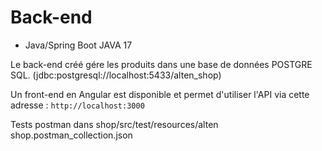 # Back-end

- Java/Spring Boot JAVA 17

Le back-end créé gére les produits dans une base de données POSTGRE SQL. (jdbc:postgresql://localhost:5433/alten_shop) 

Un front-end en Angular est disponible et permet d'utiliser l'API via cette adresse : `http://localhost:3000`

Tests postman dans shop/src/test/resources/alten shop.postman_collection.json